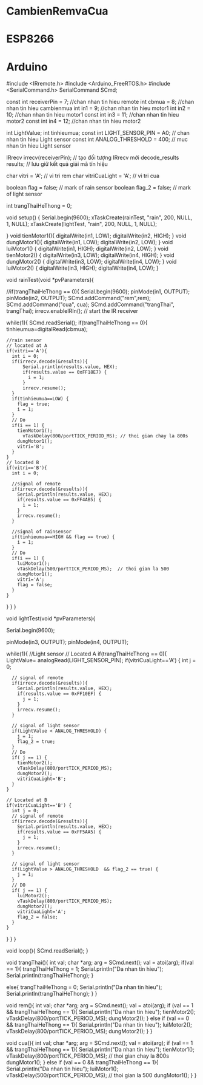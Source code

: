 # CambienRemvaCua
# ESP8266



# Arduino


#include <IRremote.h>
#include <Arduino_FreeRTOS.h>
#include <SerialCommand.h>
SerialCommand SCmd;

const int receiverPin = 7;        //chan nhan tin hieu remote
int cbmua = 8;                    //chan nhan tin hieu cambienmua
int in1 = 9;                      //chan nhan tin hieu motor1
int in2 = 10;                     //chan nhan tin hieu motor1
const int in3 = 11;               //chan nhan tin hieu motor2
const int in4 = 12;               //chan nhan tin hieu motor2

int LightValue;
int tinhieumua;
const int LIGHT_SENSOR_PIN = A0;  // chan nhan tin hieu Light sensor
const int ANALOG_THRESHOLD = 400; // muc nhan tin hieu Light sensor

IRrecv irrecv(receiverPin);       // tạo đối tượng IRrecv mới
decode_results results;           // lưu giữ kết quả giải mã tín hiệu

char vitri = 'A';                 // vi tri rem
char vitriCuaLight = 'A';         // vi tri cua

boolean flag = false;             // mark of rain sensor
boolean flag_2 = false;           // mark of light sensor

int trangThaiHeThong = 0;


void setup() {
  Serial.begin(9600);
  xTaskCreate(rainTest, "rain", 200, NULL, 1, NULL);
  xTaskCreate(lightTest, "rain", 200, NULL, 1, NULL);

}
void tienMotor1(){
  digitalWrite(in1, LOW);
  digitalWrite(in2, HIGH);
}
void dungMotor1(){
  digitalWrite(in1, LOW);
  digitalWrite(in2, LOW);
}
void luiMotor1() {
  digitalWrite(in1, HIGH);
  digitalWrite(in2, LOW);
}
void tienMotor2() {
  digitalWrite(in3, LOW);
  digitalWrite(in4, HIGH);
}
void dungMotor2() {
  digitalWrite(in3, LOW);
  digitalWrite(in4, LOW);
}
void luiMotor2() {
  digitalWrite(in3, HIGH);
  digitalWrite(in4, LOW);
}

void rainTest(void *pvParameters){
  
  //if(trangThaiHeThong == 0){
  Serial.begin(9600);
  pinMode(in1, OUTPUT);
  pinMode(in2, OUTPUT);
  SCmd.addCommand("rem",rem);
  SCmd.addCommand("cua", cua);
  SCmd.addCommand("trangThai", trangThai);
  irrecv.enableIRIn(); // start the IR receiver
  

  while(1){
    SCmd.readSerial();
    if(trangThaiHeThong == 0){
    tinhieumua=digitalRead(cbmua);

    //rain sensor
    // located at A
    if(vitri=='A'){
      int i = 0;
      if(irrecv.decode(&results)){
          Serial.println(results.value, HEX);
          if(results.value == 0xFF18E7) {
            i = 1;
          }
          irrecv.resume();
      }
      if(tinhieumua==LOW) {
        flag = true;
        i = 1;
      }
      // Do
      if(i == 1) {
        tienMotor1();
          vTaskDelay(800/portTICK_PERIOD_MS); // thoi gian chay la 800s
        dungMotor1();
        vitri='B'; 
      }
    }
    // located B
    if(vitri=='B'){
      int i = 0;

      //signal of remote
      if(irrecv.decode(&results)){
        Serial.println(results.value, HEX);
        if(results.value == 0xFF4AB5) {
          i = 1;
        }
        irrecv.resume();
      }

      //signal of rainsensor
      if(tinhieumua==HIGH && flag == true) {
        i = 1;
      }
      // Do
      if(i == 1) {
        luiMotor1();
        vTaskDelay(500/portTICK_PERIOD_MS);  // thoi gian la 500
        dungMotor1();
        vitri='A'; 
        flag = false;
      }
    }
  }
  }
}


void lightTest(void *pvParameters){
 
  Serial.begin(9600);
  
  pinMode(in3, OUTPUT);
  pinMode(in4, OUTPUT);

  while(1){
    //Light sensor
    // Located A
    if(trangThaiHeThong == 0){
    LightValue= analogRead(LIGHT_SENSOR_PIN);
    if(vitriCuaLight=='A') {
      int j = 0;

      // signal of remote
      if(irrecv.decode(&results)){
        Serial.println(results.value, HEX);
        if(results.value == 0xFF10EF) {
          j = 1;
        }
        irrecv.resume();
      }

      // signal of light sensor
      if(LightValue < ANALOG_THRESHOLD) {
        j = 1;
        flag_2 = true;
      }
      // Do
      if( j == 1) {
        tienMotor2();
        vTaskDelay(800/portTICK_PERIOD_MS);
        dungMotor2();
        vitriCuaLight='B';
      } 
    }

    // Located at B
    if(vitriCuaLight=='B') {
      int j = 0;
      // signal of remote
      if(irrecv.decode(&results)){
        Serial.println(results.value, HEX);
        if(results.value == 0xFF5AA5) {
          j = 1;
        }
        irrecv.resume();
      }

      // signal of light sensor
      if(LightValue > ANALOG_THRESHOLD  && flag_2 == true) {
        j = 1;
      }
      // DO
      if( j == 1) {
        luiMotor2();
        vTaskDelay(800/portTICK_PERIOD_MS);
        dungMotor2();
        vitriCuaLight='A';
        flag_2 = false;      
      } 
    }
  }
  }
}

void loop(){
  SCmd.readSerial();
}


void trangThai(){
  int val;
  char *arg;
  arg = SCmd.next();
  val = atoi(arg);
  if(val == 1){
    trangThaiHeThong = 1;
    Serial.println("Da nhan tin hieu");
    Serial.println(trangThaiHeThong);
  }

  else{
    trangThaiHeThong = 0;
    Serial.println("Da nhan tin hieu");
    Serial.println(trangThaiHeThong);
  }
}



void rem(){
  int val;
  char *arg;
  arg = SCmd.next();
  val = atoi(arg);
  if (val == 1  && trangThaiHeThong == 1){
    Serial.println("Da nhan tin hieu");
    tienMotor2();
    vTaskDelay(800/portTICK_PERIOD_MS);
    dungMotor2();
  }
  else if (val == 0 && trangThaiHeThong == 1){
    Serial.println("Da nhan tin hieu");
    luiMotor2();
    vTaskDelay(800/portTICK_PERIOD_MS);
    dungMotor2();
  }
}

void cua(){
  int val;
  char *arg;
  arg = SCmd.next();
  val = atoi(arg);
  if (val == 1 && trangThaiHeThong == 1){
    Serial.println("Da nhan tin hieu");
    tienMotor1();
          vTaskDelay(800/portTICK_PERIOD_MS); // thoi gian chay la 800s
        dungMotor1();
  }
  else if (val == 0 && trangThaiHeThong == 1){
    Serial.println("Da nhan tin hieu");
    luiMotor1();
        vTaskDelay(500/portTICK_PERIOD_MS);  // thoi gian la 500
        dungMotor1();
  }
}

